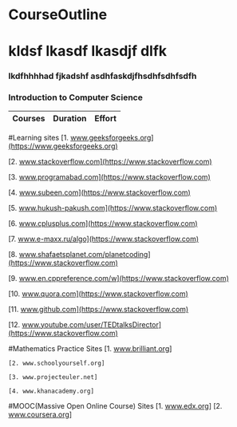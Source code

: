 # CourseOutline
# kldsf lkasdf lkasdjf dlfk

### lkdfhhhhad fjkadshf asdhfaskdjfhsdhfsdhfsdfh

### Introduction to Computer Science

Courses | Duration | Effort
:-- | :--: | :--:
#Learning sites
[1. www.geeksforgeeks.org](https://www.geeksforgeeks.org)

[2. www.stackoverflow.com](https://www.stackoverflow.com)

[3. www.programabad.com](https://www.stackoverflow.com)

[4. www.subeen.com](https://www.stackoverflow.com)

[5. www.hukush-pakush.com](https://www.stackoverflow.com)

[6. www.cplusplus.com](https://www.stackoverflow.com)

[7. www.e-maxx.ru/algo](https://www.stackoverflow.com)

[8. www.shafaetsplanet.com/planetcoding](https://www.stackoverflow.com)

[9. www.en.cppreference.com/w](https://www.stackoverflow.com)

[10. www.quora.com](https://www.stackoverflow.com)

[11. www.github.com](https://www.stackoverflow.com)

[12. www.youtube.com/user/TEDtalksDirector](https://www.stackoverflow.com)

#Mathematics Practice Sites
    [1. www.brilliant.org]

    [2. www.schoolyourself.org]

    [3. www.projecteuler.net]

    [4. www.khanacademy.org]

#MOOC(Massive Open Online Course) Sites
    [1. www.edx.org]
    [2. www.coursera.org]

